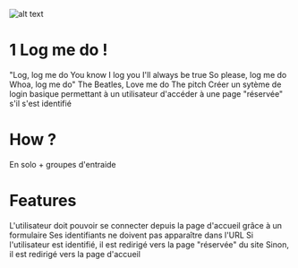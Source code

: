 ![alt text](https://www.php.net/images/logos/new-php-logo.png)

# 1 Log me do !
"Log, log me do You know I log you I'll always be true So please, log me do Whoa, log me do"
The Beatles, Love me do
The pitch
Créer un sytème de login basique permettant à un utilisateur d'accéder à une page "réservée" s'il s'est identifié

# How ?
En solo + groupes d'entraide

# Features
L'utilisateur doit pouvoir se connecter depuis la page d'accueil grâce à un formulaire
Ses identifiants ne doivent pas apparaître dans l'URL
Si l'utilisateur est identifié, il est redirigé vers la page "réservée" du site
Sinon, il est redirigé vers la page d'accueil
